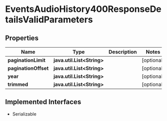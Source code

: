 

# EventsAudioHistory400ResponseDetailsValidParameters


## Properties

Name | Type | Description | Notes
------------ | ------------- | ------------- | -------------
**paginationLimit** | **java.util.List&lt;String&gt;** |  |  [optional]
**paginationOffset** | **java.util.List&lt;String&gt;** |  |  [optional]
**year** | **java.util.List&lt;String&gt;** |  |  [optional]
**trimmed** | **java.util.List&lt;String&gt;** |  |  [optional]


## Implemented Interfaces

* Serializable


